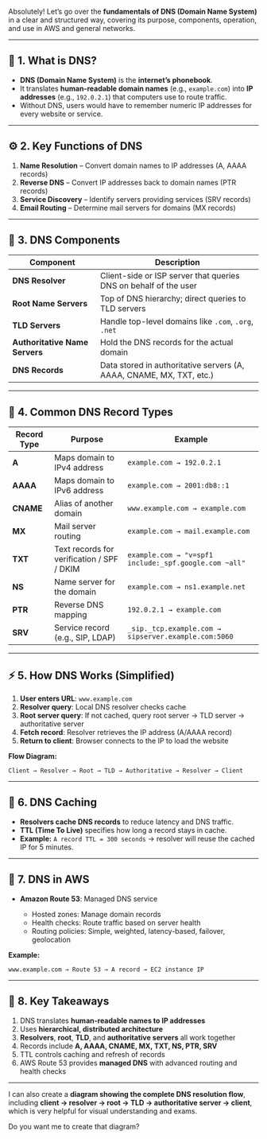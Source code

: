 Absolutely! Let’s go over the **fundamentals of DNS (Domain Name System)** in a clear and structured way, covering its purpose, components, operation, and use in AWS and general networks.

---

## 🧭 1. What is DNS?

- **DNS (Domain Name System)** is the **internet’s phonebook**.
- It translates **human-readable domain names** (e.g., `example.com`) into **IP addresses** (e.g., `192.0.2.1`) that computers use to route traffic.
- Without DNS, users would have to remember numeric IP addresses for every website or service.

---

## ⚙️ 2. Key Functions of DNS

1. **Name Resolution** – Convert domain names to IP addresses (A, AAAA records)
2. **Reverse DNS** – Convert IP addresses back to domain names (PTR records)
3. **Service Discovery** – Identify servers providing services (SRV records)
4. **Email Routing** – Determine mail servers for domains (MX records)

---

## 🔹 3. DNS Components

| Component                      | Description                                                          |
| ------------------------------ | -------------------------------------------------------------------- |
| **DNS Resolver**               | Client-side or ISP server that queries DNS on behalf of the user     |
| **Root Name Servers**          | Top of DNS hierarchy; direct queries to TLD servers                  |
| **TLD Servers**                | Handle top-level domains like `.com`, `.org`, `.net`                 |
| **Authoritative Name Servers** | Hold the DNS records for the actual domain                           |
| **DNS Records**                | Data stored in authoritative servers (A, AAAA, CNAME, MX, TXT, etc.) |

---

## 🔹 4. Common DNS Record Types

| Record Type | Purpose                                    | Example                                               |
| ----------- | ------------------------------------------ | ----------------------------------------------------- |
| **A**       | Maps domain to IPv4 address                | `example.com → 192.0.2.1`                             |
| **AAAA**    | Maps domain to IPv6 address                | `example.com → 2001:db8::1`                           |
| **CNAME**   | Alias of another domain                    | `www.example.com → example.com`                       |
| **MX**      | Mail server routing                        | `example.com → mail.example.com`                      |
| **TXT**     | Text records for verification / SPF / DKIM | `example.com → "v=spf1 include:_spf.google.com ~all"` |
| **NS**      | Name server for the domain                 | `example.com → ns1.example.net`                       |
| **PTR**     | Reverse DNS mapping                        | `192.0.2.1 → example.com`                             |
| **SRV**     | Service record (e.g., SIP, LDAP)           | `_sip._tcp.example.com → sipserver.example.com:5060`  |

---

## ⚡ 5. How DNS Works (Simplified)

1. **User enters URL**: `www.example.com`
2. **Resolver query**: Local DNS resolver checks cache
3. **Root server query**: If not cached, query root server → TLD server → authoritative server
4. **Fetch record**: Resolver retrieves the IP address (A/AAAA record)
5. **Return to client**: Browser connects to the IP to load the website

**Flow Diagram:**

```
Client → Resolver → Root → TLD → Authoritative → Resolver → Client
```

---

## 🔹 6. DNS Caching

- **Resolvers cache DNS records** to reduce latency and DNS traffic.
- **TTL (Time To Live)** specifies how long a record stays in cache.
- **Example:** `A record TTL = 300 seconds` → resolver will reuse the cached IP for 5 minutes.

---

## 🔹 7. DNS in AWS

- **Amazon Route 53**: Managed DNS service

  - Hosted zones: Manage domain records
  - Health checks: Route traffic based on server health
  - Routing policies: Simple, weighted, latency-based, failover, geolocation

**Example:**

```text
www.example.com → Route 53 → A record → EC2 instance IP
```

---

## 🧾 8. Key Takeaways

1. DNS translates **human-readable names to IP addresses**
2. Uses **hierarchical, distributed architecture**
3. **Resolvers**, **root**, **TLD**, and **authoritative servers** all work together
4. Records include **A, AAAA, CNAME, MX, TXT, NS, PTR, SRV**
5. TTL controls caching and refresh of records
6. AWS Route 53 provides **managed DNS** with advanced routing and health checks

---

I can also create a **diagram showing the complete DNS resolution flow**, including **client → resolver → root → TLD → authoritative server → client**, which is very helpful for visual understanding and exams.

Do you want me to create that diagram?
